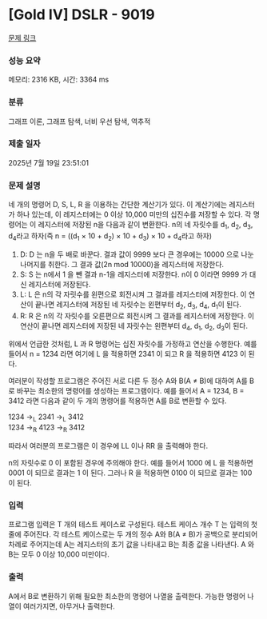 # [Gold IV] DSLR - 9019 

[문제 링크](https://www.acmicpc.net/problem/9019) 

### 성능 요약

메모리: 2316 KB, 시간: 3364 ms

### 분류

그래프 이론, 그래프 탐색, 너비 우선 탐색, 역추적

### 제출 일자

2025년 7월 19일 23:51:01

### 문제 설명

<p>네 개의 명령어 D, S, L, R 을 이용하는 간단한 계산기가 있다. 이 계산기에는 레지스터가 하나 있는데, 이 레지스터에는 0 이상 10,000 미만의 십진수를 저장할 수 있다. 각 명령어는 이 레지스터에 저장된 n을 다음과 같이 변환한다. n의 네 자릿수를 d<sub>1</sub>, d<sub>2</sub>, d<sub>3</sub>, d<sub>4</sub>라고 하자(즉 n = ((d<sub>1</sub> × 10 + d<sub>2</sub>) × 10 + d<sub>3</sub>) × 10 + d<sub>4</sub>라고 하자)</p>

<ol>
	<li>D: D 는 n을 두 배로 바꾼다. 결과 값이 9999 보다 큰 경우에는 10000 으로 나눈 나머지를 취한다. 그 결과 값(2n mod 10000)을 레지스터에 저장한다.</li>
	<li>S: S 는 n에서 1 을 뺀 결과 n-1을 레지스터에 저장한다. n이 0 이라면 9999 가 대신 레지스터에 저장된다.</li>
	<li>L: L 은 n의 각 자릿수를 왼편으로 회전시켜 그 결과를 레지스터에 저장한다. 이 연산이 끝나면 레지스터에 저장된 네 자릿수는 왼편부터 d<sub>2</sub>, d<sub>3</sub>, d<sub>4</sub>, d<sub>1</sub>이 된다.</li>
	<li>R: R 은 n의 각 자릿수를 오른편으로 회전시켜 그 결과를 레지스터에 저장한다. 이 연산이 끝나면 레지스터에 저장된 네 자릿수는 왼편부터 d<sub>4</sub>, d<sub>1</sub>, d<sub>2</sub>, d<sub>3</sub>이 된다.</li>
</ol>

<p>위에서 언급한 것처럼, L 과 R 명령어는 십진 자릿수를 가정하고 연산을 수행한다. 예를 들어서 n = 1234 라면 여기에 L 을 적용하면 2341 이 되고 R 을 적용하면 4123 이 된다.</p>

<p>여러분이 작성할 프로그램은 주어진 서로 다른 두 정수 A와 B(A ≠ B)에 대하여 A를 B로 바꾸는 최소한의 명령어를 생성하는 프로그램이다. 예를 들어서 A = 1234, B = 3412 라면 다음과 같이 두 개의 명령어를 적용하면 A를 B로 변환할 수 있다.</p>

<p>1234 →<sub>L</sub> 2341 →<sub>L</sub> 3412<br>
1234 →<sub>R</sub> 4123 →<sub>R</sub> 3412</p>

<p>따라서 여러분의 프로그램은 이 경우에 LL 이나 RR 을 출력해야 한다.</p>

<p>n의 자릿수로 0 이 포함된 경우에 주의해야 한다. 예를 들어서 1000 에 L 을 적용하면 0001 이 되므로 결과는 1 이 된다. 그러나 R 을 적용하면 0100 이 되므로 결과는 100 이 된다.</p>

### 입력 

 <p>프로그램 입력은 T 개의 테스트 케이스로 구성된다. 테스트 케이스 개수 T 는 입력의 첫 줄에 주어진다. 각 테스트 케이스로는 두 개의 정수 A와 B(A ≠ B)가 공백으로 분리되어 차례로 주어지는데 A는 레지스터의 초기 값을 나타내고 B는 최종 값을 나타낸다. A 와 B는 모두 0 이상 10,000 미만이다.</p>

### 출력 

 <p>A에서 B로 변환하기 위해 필요한 최소한의 명령어 나열을 출력한다. 가능한 명령어 나열이 여러가지면, 아무거나 출력한다.</p>

